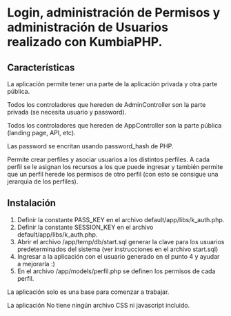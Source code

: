 # Login, administración de Permisos y administración de Usuarios realizado con KumbiaPHP.

## Características
La aplicación permite tener una parte de la aplicación privada y otra parte pública. 


Todos los controladores que hereden de AdminController son la parte privada (se necesita usuario y password). 

Todos los controladores que hereden de AppController son la parte pública (landing page, API, etc).

Las password se encritan usando password_hash de PHP.

Permite crear perfiles y asociar usuarios a los distintos perfiles. A cada perfil se le asignan los recursos a los que puede ingresar y también permite que un perfil herede los permisos de otro perfil (con esto se consigue una jerarquìa de los perfiles).


## Instalación
1. Definir la constante PASS_KEY en el archivo default/app/libs/k_auth.php.
2. Definir la constante SESSION_KEY en el archivo default/app/libs/k_auth.php.
3. Abrir el archivo /app/temp/db/start.sql generar la clave para los usuarios predeterminados del sistema (ver instrucciones en el archivo start.sql)
4. Ingresar a la aplicación con el usuario generado en el punto 4 y ayudar a mejorarla :)
5. En el archivo /app/models/perfil.php se definen los permisos de cada perfil.

La aplicación solo es una base para comenzar a trabajar. 

La aplicación No tiene ningún archivo CSS ni javascript incluido.


